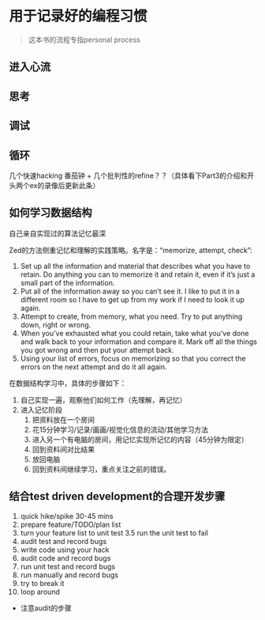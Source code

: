 # 用于记录好的编程习惯

> 这本书的流程专指personal process

 
## 进入心流

## 思考

## 调试

## 

## 循环

几个快速hacking 番茄钟 + 几个批判性的refine？？（具体看下Part3的介绍和开头两个ex的录像后更新此条）

## 如何学习数据结构


自己亲自实现过的算法记忆最深

Zed的方法侧重记忆和理解的实践策略。名字是：“memorize, attempt, check”:

1. Set up all the information and material that describes what you have to retain. Do anything you can to memorize it and retain it, even if it’s just a small part of the information.
2. Put all of the information away so you can’t see it. I like to put it in a different room so I have to get up from my work if I need to look it up again.
3. Attempt to create, from memory, what you need. Try to put anything down, right or wrong.
4. When you’ve exhausted what you could retain, take what you’ve done and walk back to your information and compare it. Mark off all the things you got wrong and then put your attempt back.
5. Using your list of errors, focus on memorizing so that you correct the errors on the next attempt and do it all again.

在数据结构学习中，具体的步骤如下：

1. 自己实现一遍，观察他们如何工作（先理解，再记忆）
2. 进入记忆阶段
   1. 把资料放在一个房间
   2. 花15分钟学习/记录/画画/视觉化信息的流动/其他学习方法
   3. 进入另一个有电脑的房间，用记忆实现所记忆的内容（45分钟为限定）
   4. 回到资料间对比结果
   5. 放回电脑
   6. 回到资料间继续学习，重点关注之前的错误。

## 结合test driven development的合理开发步骤

1. quick hike/spike 30-45 mins
2. prepare feature/TODO/plan list
3. turn your feature list to unit test
3.5 run the unit test to fail
4. audit test and record bugs
5. write code using your hack
6. audit code and record bugs
7. run unit test and record bugs
8. run manually and record bugs
9. try to break it
10. loop around

* 注意audit的步骤
